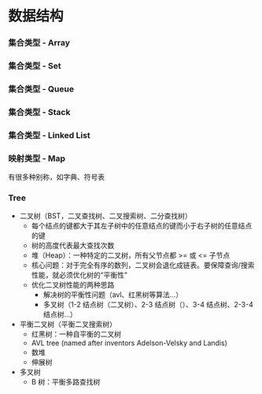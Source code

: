 # 数据结构

### 集合类型 - Array

### 集合类型 - Set

### 集合类型 - Queue

### 集合类型 - Stack

### 集合类型 - Linked List

### 映射类型 - Map

有很多种别称，如字典、符号表


### Tree

- 二叉树（BST，二叉查找树、二叉搜索树、二分查找树）
    - 每个结点的键都大于其左子树中的任意结点的键而小于右子树的任意结点的键
    - 树的高度代表最大查找次数
    - 堆（Heap）：一种特定的二叉树，所有父节点都 >= 或 <= 子节点
    - 核心问题：对于完全有序的数列，二叉树会退化成链表。要保障查询/搜索性能，就必须优化树的“平衡性”
    - 优化二叉树性能的两种思路
        - 解决树的平衡性问题（avl、红黑树等算法...）
        - 多叉树（1-2 结点树（二叉树）、2-3 结点树（）、3-4 结点树、2-3-4结点树...）
- 平衡二叉树（平衡二叉搜索树）
    - 红黑树：一种自平衡的二叉树
    - AVL tree (named after inventors Adelson-Velsky and Landis)
    - 数堆
    - 伸展树
- 多叉树
    - B 树：平衡多路查找树